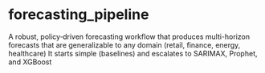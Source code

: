# forecasting_pipeline
A robust, policy‑driven forecasting workflow that produces multi-horizon forecasts that are generalizable to any domain (retail, finance, energy, healthcare) It starts simple (baselines) and escalates to SARIMAX, Prophet, and XGBoost 
